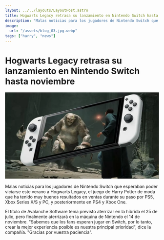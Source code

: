 ```yaml
---
layout: ../../layouts/LayoutPost.astro
title: Hogwarts Legacy retrasa su lanzamiento en Nintendo Switch hasta noviembre
description: "Malas noticias para los jugadores de Nintendo Switch que esperaban poder viciarse este verano a Hogwarts Legacy, el juego de Harry Potter de moda que ha tenido muy buenos resultados en ventas durante su paso por PS5, Xbox Series X/S y PC, y posteriormente en PS4 y Xbox One."
image:
  url: "/assets/blog_03.jpg.webp"
tags: ["harry", "news"]
---
```


# Hogwarts Legacy retrasa su lanzamiento en Nintendo Switch hasta noviembre

![Alt text](/assets/blog_03.jpg.webp "a title")

Malas noticias para los jugadores de Nintendo Switch que esperaban poder viciarse este verano a Hogwarts Legacy, el juego de Harry Potter de moda que ha tenido muy buenos resultados en ventas durante su paso por PS5, Xbox Series X/S y PC, y posteriormente en PS4 y Xbox One.

El título de Avalanche Software tenía previsto aterrizar en la híbrida el 25 de julio, pero finalmente aterrizará en la máquina de Nintendo el 14 de noviembre. "Sabemos que los fans esperan jugar en Switch, por lo tanto, crear la mejor experiencia posible es nuestra principal prioridad", dice la compañía. "Gracias por vuestra paciencia".
